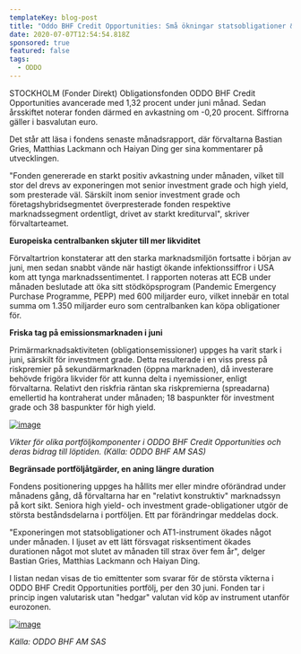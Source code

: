 ```yaml
---
templateKey: blog-post
title: "Oddo BHF Credit Opportunities: Små ökningar statsobligationer & duration"
date: 2020-07-07T12:54:54.818Z
sponsored: true
featured: false
tags:
  - ODDO
---
```

STOCKHOLM (Fonder Direkt) Obligationsfonden ODDO BHF Credit Opportunities avancerade med 1,32 procent under juni månad. Sedan årsskiftet noterar fonden därmed en avkastning om -0,20 procent. Siffrorna gäller i basvalutan euro.

Det står att läsa i fondens senaste månadsrapport, där förvaltarna Bastian Gries, Matthias Lackmann och Haiyan Ding ger sina kommentarer på utvecklingen.

"Fonden genererade en starkt positiv avkastning under månaden, vilket till stor del drevs av exponeringen mot senior investment grade och high yield, som presterade väl. Särskilt inom senior investment grade och företagshybridsegmentet överpresterade fonden respektive marknadssegment ordentligt, drivet av starkt krediturval", skriver förvaltarteamet.

**Europeiska centralbanken skjuter till mer likviditet**

Förvaltartrion konstaterar att den starka marknadsmiljön fortsatte i början av juni, men sedan snabbt vände när hastigt ökande infektionssiffror i USA kom att tynga marknadssentimentet. I rapporten noteras att ECB under månaden beslutade att öka sitt stödköpsprogram (Pandemic Emergency Purchase Programme, PEPP) med 600 miljarder euro, vilket innebär en total summa om 1.350 miljarder euro som centralbanken kan köpa obligationer för.

**Friska tag på emissionsmarknaden i juni**

Primärmarknadsaktiviteten (obligationsemissioner) uppges ha varit stark i juni, särskilt för investment grade. Detta resulterade i en viss press på riskpremier på sekundärmarknaden (öppna marknaden), då investerare behövde frigöra likvider för att kunna delta i nyemissioner, enligt förvaltarna. Relativt den riskfria räntan ska riskpremierna (spreadarna) emellertid ha kontraherat under månaden; 18 baspunkter för investment grade och 38 baspunkter för high yield.

[![image](https://i.direkt.se/200707/586442601.png)](https://i.direkt.se/200707/586442601.png)

*Vikter för olika portföljkomponenter i ODDO BHF Credit Opportunities och deras bidrag till löptiden. (Källa: ODDO BHF AM SAS)*

**Begränsade portföljåtgärder, en aning längre duration**

Fondens positionering uppges ha hållits mer eller mindre oförändrad under månadens gång, då förvaltarna har en "relativt konstruktiv" marknadssyn på kort sikt. Seniora high yield- och investment grade-obligationer utgör de största beståndsdelarna i portföljen. Ett par förändringar meddelas dock.

"Exponeringen mot statsobligationer och AT1-instrument ökades något under månaden. I ljuset av ett lätt försvagat risksentiment ökades durationen något mot slutet av månaden till strax över fem år", delger Bastian Gries, Matthias Lackmann och Haiyan Ding.

I listan nedan visas de tio emittenter som svarar för de största vikterna i ODDO BHF Credit Opportunities portfölj, per den 30 juni. Fonden tar i princip ingen valutarisk utan "hedgar" valutan vid köp av instrument utanför eurozonen.

[![image](https://i.direkt.se/200707/586442602.png)](https://i.direkt.se/200707/586442602.png)

*Källa: ODDO BHF AM SAS*
